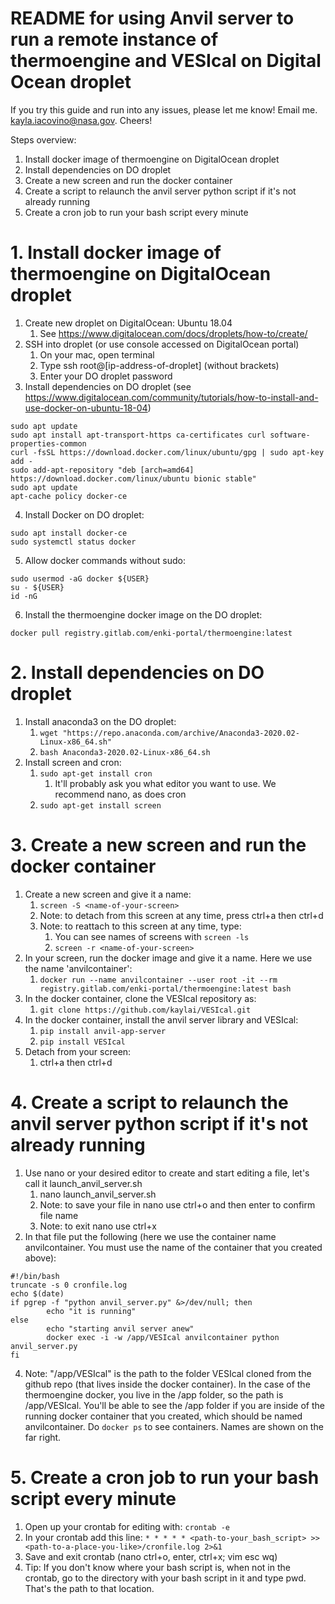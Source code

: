 README for using Anvil server to run a remote instance of thermoengine and VESIcal on Digital Ocean droplet
===========================================================================================================
If you try this guide and run into any issues, please let me know! Email me. kayla.iacovino@nasa.gov. Cheers!

Steps overview:
1. Install docker image of thermoengine on DigitalOcean droplet
2. Install dependencies on DO droplet
3. Create a new screen and run the docker container
4. Create a script to relaunch the anvil server python script if it's not already running
5. Create a cron job to run your bash script every minute

# 1. Install docker image of thermoengine on DigitalOcean droplet
1. Create new droplet on DigitalOcean: Ubuntu 18.04
	1. See https://www.digitalocean.com/docs/droplets/how-to/create/
2. SSH into droplet (or use console accessed on DigitalOcean portal)
	1. On your mac, open terminal
	2. Type ssh root@[ip-address-of-droplet] (without brackets)
	3. Enter your DO droplet password
3. Install dependencies on DO droplet (see https://www.digitalocean.com/community/tutorials/how-to-install-and-use-docker-on-ubuntu-18-04)
```
sudo apt update
sudo apt install apt-transport-https ca-certificates curl software-properties-common
curl -fsSL https://download.docker.com/linux/ubuntu/gpg | sudo apt-key add -
sudo add-apt-repository "deb [arch=amd64] https://download.docker.com/linux/ubuntu bionic stable"
sudo apt update
apt-cache policy docker-ce
```
4. Install Docker on DO droplet:
```
sudo apt install docker-ce
sudo systemctl status docker
```
5. Allow docker commands without sudo:
```
sudo usermod -aG docker ${USER}
su - ${USER}
id -nG
```
6. Install the thermoengine docker image on the DO droplet:
```
docker pull registry.gitlab.com/enki-portal/thermoengine:latest
```

# 2. Install dependencies on DO droplet
1. Install anaconda3 on the DO droplet:
	1. ```wget "https://repo.anaconda.com/archive/Anaconda3-2020.02-Linux-x86_64.sh"```
	2. ```bash Anaconda3-2020.02-Linux-x86_64.sh```
2. Install screen and cron:
	1. ```sudo apt-get install cron```
		1. It'll probably ask you what editor you want to use. We recommend nano, as does cron
	2. ```sudo apt-get install screen```

# 3. Create a new screen and run the docker container
1. Create a new screen and give it a name:
	1. ```screen -S <name-of-your-screen>```
	2. Note: to detach from this screen at any time, press ctrl+a then ctrl+d
	3. Note: to reattach to this screen at any time, type:
		1. You can see names of screens with `screen -ls`
		2. ```screen -r <name-of-your-screen>```
2. In your screen, run the docker image and give it a name. Here we use the name 'anvilcontainer':
	1. ```docker run --name anvilcontainer --user root -it --rm registry.gitlab.com/enki-portal/thermoengine:latest bash```
3. In the docker container, clone the VESIcal repository as:
	1. ```git clone https://github.com/kaylai/VESIcal.git```
4. In the docker container, install the anvil server library and VESIcal:
	1. ```pip install anvil-app-server```
	2. ```pip install VESIcal```
5. Detach from your screen:
	1. ctrl+a then ctrl+d

# 4. Create a script to relaunch the anvil server python script if it's not already running
1. Use nano or your desired editor to create and start editing a file, let's call it launch_anvil_server.sh
	1. nano launch_anvil_server.sh
	2. Note: to save your file in nano use ctrl+o and then enter to confirm file name
	3. Note: to exit nano use ctrl+x
2. In that file put the following (here we use the container name anvilcontainer. You must use the name of the container that you created above):
```
#!/bin/bash
truncate -s 0 cronfile.log
echo $(date)
if pgrep -f "python anvil_server.py" &>/dev/null; then
        echo "it is running"
else
        echo "starting anvil server anew"
        docker exec -i -w /app/VESIcal anvilcontainer python anvil_server.py
fi
```

4. Note: "/app/VESIcal" is the path to the folder VESIcal cloned from the github repo (that lives inside the docker container). In the case of the thermoengine docker, you live in the /app folder, so the path is /app/VESIcal. You'll be able to see the /app folder if you are inside of the running docker container that you created, which should be named anvilcontainer. Do `docker ps` to see containers. Names are shown on the far right.

# 5. Create a cron job to run your bash script every minute
1. Open up your crontab for editing with:
```crontab -e```
2. In your crontab add this line:
```* * * * * <path-to-your_bash_script> >> <path-to-a-place-you-like>/cronfile.log 2>&1```
3. Save and exit crontab (nano ctrl+o, enter, ctrl+x; vim esc wq)
4. Tip: If you don't know where your bash script is, when not in the crontab, go to the directory with your bash script in it and type pwd. That's the path to that location.
